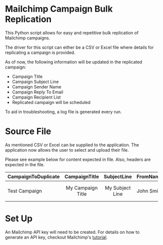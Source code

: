 # Mailchimp Campaign Bulk Replication
This Python script allows for easy and repetitive bulk replication of Mailchimp campaigns. 

The driver for this script can either be a CSV or Excel file where details for replicating a campaign is provided.

As of now, the following information will be updated in the replicated campaign:
* Campaign Title
* Campaign Subject Line
* Campaign Sender Name
* Campaign Reply To Email
* Campaign Recipient List
* Replicated campaign will be scheduled

To aid in troubleshooting, a log file is generated every run.

# Source File
As mentioned CSV or Excel can be supplied to the application. The application now allows the user to select and upload their file.

Please see example below for content expected in file. Also, headers are expected in the file.

|CampaignToDuplicate|CampaignTitle|SubjectLine|FromName|ReplyTo|ListName|ScheduleDateTime|
|-------------------|:-----------:|:---------:|:------:|:-----:|:------:|---------------:|
|Test Campaign      |My Campaign Title|My Subject Line|John Smith|jsmit@example.com|Audience List Name|MM/DD/YYYY HH:MI AM/PM|

# Set Up
An Mailchimp API key will need to be created. For details on how to generate an API key, checkout Mailchimp's [tutorial](https://mailchimp.com/help/about-api-keys/).
